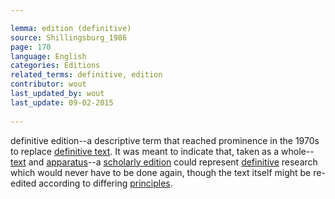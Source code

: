 ```yaml
---

lemma: edition (definitive)
source: Shillingsburg_1986
page: 170 
language: English
categories: Editions
related_terms: definitive, edition
contributor: wout
last_updated_by: wout
last_update: 09-02-2015
        
---
```


definitive edition--a descriptive term that reached prominence in the 1970s to replace [definitive text](textDefinitive.html). It was meant to indicate that, taken as a whole--[text](text.html) and [apparatus](apparatusCritical.html)--a [scholarly edition](editionScholarly.html) could represent [definitive](definitive.html) research which would never have to be done again, though the text itself might be re-edited according to differing [principles](editorialPrinciples.html).

